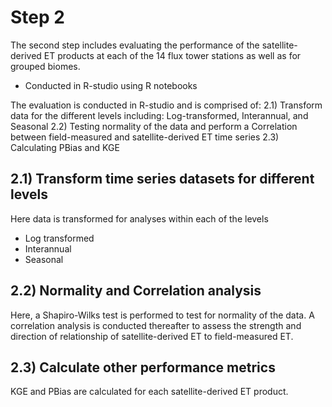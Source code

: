 # Step 2
The second step includes evaluating the performance of the satellite-derived ET products at each of the 14 flux tower stations as well as for grouped biomes. 

* Conducted in R-studio using R notebooks


The evaluation is conducted in R-studio and is comprised of:
2.1) Transform data for the different levels including: Log-transformed, Interannual, and Seasonal
2.2) Testing normality of the data and perform a Correlation between field-measured and satellite-derived ET time series
2.3) Calculating PBias and KGE

## 2.1) Transform time series datasets for different levels
Here data is transformed for analyses within each of the levels
- Log transformed
- Interannual
- Seasonal

## 2.2) Normality and Correlation analysis
Here, a Shapiro-Wilks test is performed to test for normality of the data.
A correlation analysis is conducted thereafter to assess the strength and direction of relationship of satellite-derived ET to field-measured ET. 

## 2.3) Calculate other performance metrics
KGE and PBias are calculated for each satellite-derived ET product.
